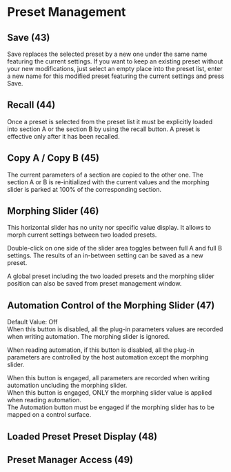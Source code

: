 # Preset Management

## Save (43)
Save replaces the selected preset by a new one under the same name featuring the current settings. If you want to
keep an existing preset without your new modifications, just select an empty place into the preset list, enter a new
name for this modified preset featuring the current settings and press Save.

## Recall (44)
Once a preset is selected from the preset list it must be explicitly loaded into section A or the section B by using the
recall button. A preset is effective only after it has been recalled.

## Copy A / Copy B (45)
The current parameters of a section are copied to the other one. The section A or B is re-initialized with the current
values and the morphing slider is parked at 100% of the corresponding section.

## Morphing Slider (46)
This horizontal slider has no unity nor specific value display. It allows to morph current settings between two
loaded presets.

Double-click on one side of the slider area toggles between full A and full B settings. The results of an in-between
setting can be saved as a new preset.

A global preset including the two loaded presets and the morphing slider position can also be saved from preset
management window.

## Automation Control of the Morphing Slider (47)
Default Value: Off  
When this button is disabled, all the plug-in parameters values are recorded when writing automation. The morphing 
slider is ignored.

When reading automation, if this button is disabled, all the plug-in parameters are controlled by the host automation 
except the morphing slider.

When this button is engaged, all parameters are recorded when writing automation uncluding the morphing slider.  
When this button is engaged, ONLY the morphing slider value is applied when reading automation.  
The Automation button must be engaged if the morphing slider has to be mapped on a control surface.

## Loaded Preset Preset Display (48)

## Preset Manager Access (49)
